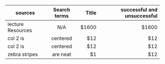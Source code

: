 | sources       | Search terms  | Title | successful and unsuccessful|
| ------------- |:-------------:| -----:| --------------------------:|
| lecture Resources| N/A | $1600 |                      $1600 |
| col 2 is      | centered      |   $12 |                        $12 |
| col 2 is      | centered      |   $12 |                        $12 |
| zebra stripes | are neat      |    $1 |                        $12 |
